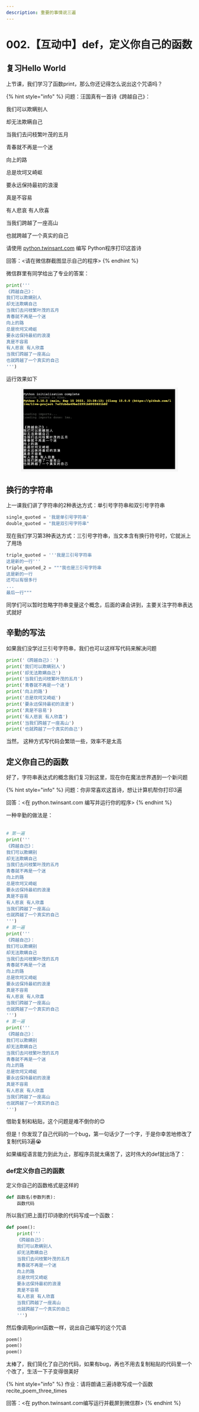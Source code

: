 ```yaml
---
description: 重要的事情说三遍
---
```


# 002.【互动中】def，定义你自己的函数

## 复习Hello World

上节课，我们学习了函数print，那么你还记得怎么说出这个咒语吗？

{% hint style="info" %}
问题：汪国真有一首诗《跨越自己》：

我们可以欺瞒别人

却无法欺瞒自己

当我们去问枝繁叶茂的五月

青春就不再是一个迷

向上的路

总是坎坷又崎岖

要永远保持最初的浪漫

真是不容易

有人悲哀 有人欣喜

当我们跨越了一座高山

也就跨越了一个真实的自己

请使用 [python.twinsant.com](https://python.twinsant.com) 编写 Python程序打印这首诗

回答：<请在微信群截图显示自己的程序>
{% endhint %}

微信群里有同学给出了专业的答案：

```python
print('''
《跨越自己》：
我们可以欺瞒别人
却无法欺瞒自己
当我们去问枝繁叶茂的五月
青春就不再是一个迷
向上的路
总是坎坷又崎岖
要永远保持最初的浪漫
真是不容易
有人悲哀 有人欣喜
当我们跨越了一座高山
也就跨越了一个真实的自己
''')
```

运行效果如下

<figure><img src=".gitbook/assets/image (2).png" alt=""><figcaption></figcaption></figure>

## 换行的字符串

上一课我们讲了字符串的2种表达方式：单引号字符串和双引号字符串

```python
single_quoted = '我是单引号字符串'
double_quoted = "我是双引号字符串"
```

现在我们学习第3种表达方式：三引号字符串，当文本含有换行符号时，它就派上了用场

```python
triple_quoted = '''我是三引号字符串
这是新的一行'''
triple_quoted_2 = """我也是三引号字符串
这是新的一行
还可以有很多行
...
最后一行"""
```

同学们可以暂时忽略字符串变量这个概念，后面的课会讲到，主要关注字符串表达式就好

## 辛勤的写法

如果我们没学过三引号字符串，我们也可以这样写代码来解决问题

```python
print('《跨越自己》：')
print('我们可以欺瞒别人')
print('却无法欺瞒自己')
print('当我们去问枝繁叶茂的五月')
print('青春就不再是一个迷')
print('向上的路')
print('总是坎坷又崎岖')
print('要永远保持最初的浪漫')
print('真是不容易')
print('有人悲哀 有人欣喜')
print('当我们跨越了一座高山')
print('也就跨越了一个真实的自己')
```

当然， 这种方式写代码会繁琐一些，效率不是太高

## 定义你自己的函数

好了，字符串表达式的概念我们复习到这里，现在你在魔法世界遇到一个新问题

{% hint style="info" %}
问题：你非常喜欢这首诗，想让计算机帮你打印3遍

回答：<在 python.twinsant.com 编写并运行你的程序>
{% endhint %}

一种辛勤的做法是：

```python

# 第一遍
print('''
《跨越自己》：
我们可以欺瞒别
却无法欺瞒自己
当我们去问枝繁叶茂的五月
青春就不再是一个迷
向上的路
总是坎坷又崎岖
要永远保持最初的浪漫
真是不容易
有人悲哀 有人欣喜
当我们跨越了一座高山
也就跨越了一个真实的自己
''')
# 第一遍
print('''
《跨越自己》：
我们可以欺瞒别
却无法欺瞒自己
当我们去问枝繁叶茂的五月
青春就不再是一个迷
向上的路
总是坎坷又崎岖
要永远保持最初的浪漫
真是不容易
有人悲哀 有人欣喜
当我们跨越了一座高山
也就跨越了一个真实的自己
''')
# 第一遍
print('''
《跨越自己》：
我们可以欺瞒别
却无法欺瞒自己
当我们去问枝繁叶茂的五月
青春就不再是一个迷
向上的路
总是坎坷又崎岖
要永远保持最初的浪漫
真是不容易
有人悲哀 有人欣喜
当我们跨越了一座高山
也就跨越了一个真实的自己
''')
```

借助复制和粘贴，这个问题是难不倒你的😊

但是！你发现了自己代码的一个bug，第一句话少了一个字，于是你幸苦地修改了复制代码3遍😭

如果编程语言能力到此为止，那程序员就太痛苦了，这时伟大的def就出场了：

### def定义你自己的函数

定义你自己的函数格式是这样的

```python
def 函数名(参数列表):
    函数代码
```

所以我们把上面打印诗歌的代码写成一个函数：

```python
def poem():
    print('''
    《跨越自己》：
    我们可以欺瞒别人
    却无法欺瞒自己
    当我们去问枝繁叶茂的五月
    青春就不再是一个迷
    向上的路
    总是坎坷又崎岖
    要永远保持最初的浪漫
    真是不容易
    有人悲哀 有人欣喜
    当我们跨越了一座高山
    也就跨越了一个真实的自己
    ''')
```

然后像调用print函数一样，说出自己编写的这个咒语

```python
poem()
poem()
poem()
```

太棒了，我们简化了自己的代码，如果有bug，再也不用去复制粘贴的代码里一个个改了，生活一下子变得很美好

{% hint style="info" %}
作业：请将朗诵三遍诗歌写成一个函数recite\_poem\_three\_times

回答：<在 python.twinsant.com编写运行并截屏到微信群>
{% endhint %}
